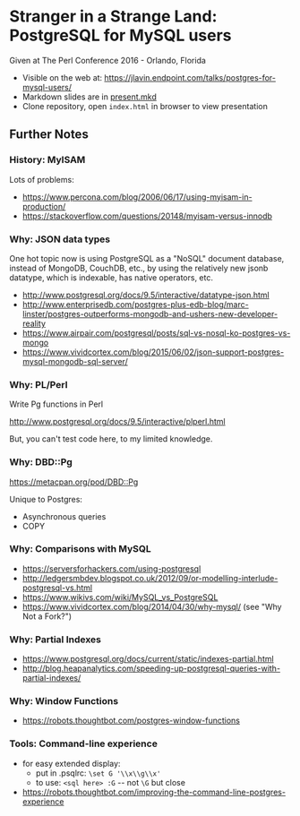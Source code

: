 # Stranger in a Strange Land: PostgreSQL for MySQL users

Given at The Perl Conference 2016 - Orlando, Florida

* Visible on the web at: https://jlavin.endpoint.com/talks/postgres-for-mysql-users/
* Markdown slides are in [present.mkd](present.mkd)
* Clone repository, open `index.html` in browser to view presentation

## Further Notes

### History: MyISAM

Lots of problems:

* https://www.percona.com/blog/2006/06/17/using-myisam-in-production/
* https://stackoverflow.com/questions/20148/myisam-versus-innodb

### Why: JSON data types

One hot topic now is using PostgreSQL as a "NoSQL" document database,
instead of MongoDB, CouchDB, etc., by using the relatively new jsonb
datatype, which is indexable, has native operators, etc.

* http://www.postgresql.org/docs/9.5/interactive/datatype-json.html
* http://www.enterprisedb.com/postgres-plus-edb-blog/marc-linster/postgres-outperforms-mongodb-and-ushers-new-developer-reality
* https://www.airpair.com/postgresql/posts/sql-vs-nosql-ko-postgres-vs-mongo
* https://www.vividcortex.com/blog/2015/06/02/json-support-postgres-mysql-mongodb-sql-server/

### Why: PL/Perl

Write Pg functions in Perl

http://www.postgresql.org/docs/9.5/interactive/plperl.html

But, you can't test code here, to my limited knowledge.

### Why: DBD::Pg

https://metacpan.org/pod/DBD::Pg

Unique to Postgres:

* Asynchronous queries
* COPY

### Why: Comparisons with MySQL

* https://serversforhackers.com/using-postgresql
* http://ledgersmbdev.blogspot.co.uk/2012/09/or-modelling-interlude-postgresql-vs.html
* https://www.wikivs.com/wiki/MySQL_vs_PostgreSQL
* https://www.vividcortex.com/blog/2014/04/30/why-mysql/ (see "Why Not a Fork?")

### Why: Partial Indexes

* https://www.postgresql.org/docs/current/static/indexes-partial.html
* http://blog.heapanalytics.com/speeding-up-postgresql-queries-with-partial-indexes/

### Why: Window Functions

* https://robots.thoughtbot.com/postgres-window-functions

### Tools: Command-line experience

* for easy extended display:
    * put in .psqlrc: `\set G '\\x\\g\\x'`
    * to use: `<sql here> :G` -- not `\G` but close
* https://robots.thoughtbot.com/improving-the-command-line-postgres-experience

